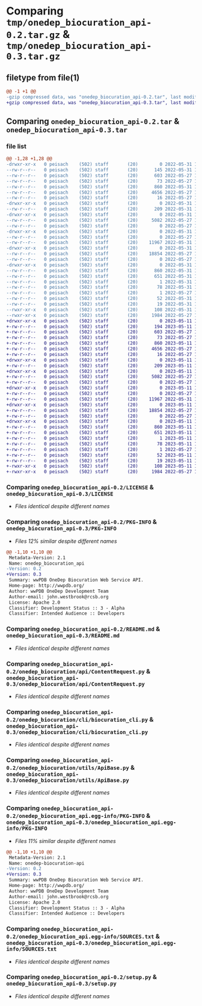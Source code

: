 # Comparing `tmp/onedep_biocuration_api-0.2.tar.gz` & `tmp/onedep_biocuration_api-0.3.tar.gz`

## filetype from file(1)

```diff
@@ -1 +1 @@
-gzip compressed data, was "onedep_biocuration_api-0.2.tar", last modified: Tue May 31 16:58:15 2022, max compression
+gzip compressed data, was "onedep_biocuration_api-0.3.tar", last modified: Thu May 11 12:32:29 2023, max compression
```

## Comparing `onedep_biocuration_api-0.2.tar` & `onedep_biocuration_api-0.3.tar`

### file list

```diff
@@ -1,28 +1,28 @@
-drwxr-xr-x   0 peisach    (502) staff       (20)        0 2022-05-31 16:58:15.066101 onedep_biocuration_api-0.2/
--rw-r--r--   0 peisach    (502) staff       (20)      145 2022-05-31 16:57:03.000000 onedep_biocuration_api-0.2/HISTORY.txt
--rw-r--r--   0 peisach    (502) staff       (20)      603 2022-05-27 11:33:01.000000 onedep_biocuration_api-0.2/LICENSE
--rw-r--r--   0 peisach    (502) staff       (20)       73 2022-05-27 11:33:01.000000 onedep_biocuration_api-0.2/MANIFEST.in
--rw-r--r--   0 peisach    (502) staff       (20)      860 2022-05-31 16:58:15.066244 onedep_biocuration_api-0.2/PKG-INFO
--rw-r--r--   0 peisach    (502) staff       (20)     4656 2022-05-27 11:33:01.000000 onedep_biocuration_api-0.2/README.md
--rw-r--r--   0 peisach    (502) staff       (20)       16 2022-05-27 11:33:01.000000 onedep_biocuration_api-0.2/README.txt
-drwxr-xr-x   0 peisach    (502) staff       (20)        0 2022-05-31 16:58:15.061209 onedep_biocuration_api-0.2/onedep_biocuration/
--rw-r--r--   0 peisach    (502) staff       (20)      209 2022-05-31 16:56:27.000000 onedep_biocuration_api-0.2/onedep_biocuration/__init__.py
-drwxr-xr-x   0 peisach    (502) staff       (20)        0 2022-05-31 16:58:15.061786 onedep_biocuration_api-0.2/onedep_biocuration/api/
--rw-r--r--   0 peisach    (502) staff       (20)     5082 2022-05-27 11:54:22.000000 onedep_biocuration_api-0.2/onedep_biocuration/api/ContentRequest.py
--rw-r--r--   0 peisach    (502) staff       (20)        0 2022-05-27 11:33:01.000000 onedep_biocuration_api-0.2/onedep_biocuration/api/__init__.py
-drwxr-xr-x   0 peisach    (502) staff       (20)        0 2022-05-31 16:58:15.062385 onedep_biocuration_api-0.2/onedep_biocuration/cli/
--rw-r--r--   0 peisach    (502) staff       (20)        0 2022-05-27 11:33:01.000000 onedep_biocuration_api-0.2/onedep_biocuration/cli/__init__.py
--rw-r--r--   0 peisach    (502) staff       (20)    11967 2022-05-31 16:54:37.000000 onedep_biocuration_api-0.2/onedep_biocuration/cli/biocuration_cli.py
-drwxr-xr-x   0 peisach    (502) staff       (20)        0 2022-05-31 16:58:15.063059 onedep_biocuration_api-0.2/onedep_biocuration/utils/
--rw-r--r--   0 peisach    (502) staff       (20)    18854 2022-05-27 12:00:28.000000 onedep_biocuration_api-0.2/onedep_biocuration/utils/ApiBase.py
--rw-r--r--   0 peisach    (502) staff       (20)        0 2022-05-27 11:33:01.000000 onedep_biocuration_api-0.2/onedep_biocuration/utils/__init__.py
-drwxr-xr-x   0 peisach    (502) staff       (20)        0 2022-05-31 16:58:15.065850 onedep_biocuration_api-0.2/onedep_biocuration_api.egg-info/
--rw-r--r--   0 peisach    (502) staff       (20)      860 2022-05-31 16:58:14.000000 onedep_biocuration_api-0.2/onedep_biocuration_api.egg-info/PKG-INFO
--rw-r--r--   0 peisach    (502) staff       (20)      651 2022-05-31 16:58:15.000000 onedep_biocuration_api-0.2/onedep_biocuration_api.egg-info/SOURCES.txt
--rw-r--r--   0 peisach    (502) staff       (20)        1 2022-05-31 16:58:14.000000 onedep_biocuration_api-0.2/onedep_biocuration_api.egg-info/dependency_links.txt
--rw-r--r--   0 peisach    (502) staff       (20)       78 2022-05-31 16:58:14.000000 onedep_biocuration_api-0.2/onedep_biocuration_api.egg-info/entry_points.txt
--rw-r--r--   0 peisach    (502) staff       (20)        1 2022-05-27 11:37:16.000000 onedep_biocuration_api-0.2/onedep_biocuration_api.egg-info/not-zip-safe
--rw-r--r--   0 peisach    (502) staff       (20)       52 2022-05-31 16:58:14.000000 onedep_biocuration_api-0.2/onedep_biocuration_api.egg-info/requires.txt
--rw-r--r--   0 peisach    (502) staff       (20)       19 2022-05-31 16:58:14.000000 onedep_biocuration_api-0.2/onedep_biocuration_api.egg-info/top_level.txt
--rwxr-xr-x   0 peisach    (502) staff       (20)      108 2022-05-31 16:58:15.066946 onedep_biocuration_api-0.2/setup.cfg
--rwxr-xr-x   0 peisach    (502) staff       (20)     1984 2022-05-27 11:54:22.000000 onedep_biocuration_api-0.2/setup.py
+drwxr-xr-x   0 peisach    (502) staff       (20)        0 2023-05-11 12:32:29.583937 onedep_biocuration_api-0.3/
+-rw-r--r--   0 peisach    (502) staff       (20)      194 2023-05-11 12:31:38.000000 onedep_biocuration_api-0.3/HISTORY.txt
+-rw-r--r--   0 peisach    (502) staff       (20)      603 2022-05-27 11:33:01.000000 onedep_biocuration_api-0.3/LICENSE
+-rw-r--r--   0 peisach    (502) staff       (20)       73 2022-05-27 11:33:01.000000 onedep_biocuration_api-0.3/MANIFEST.in
+-rw-r--r--   0 peisach    (502) staff       (20)      860 2023-05-11 12:32:29.584068 onedep_biocuration_api-0.3/PKG-INFO
+-rw-r--r--   0 peisach    (502) staff       (20)     4656 2022-05-27 11:33:01.000000 onedep_biocuration_api-0.3/README.md
+-rw-r--r--   0 peisach    (502) staff       (20)       16 2022-05-27 11:33:01.000000 onedep_biocuration_api-0.3/README.txt
+drwxr-xr-x   0 peisach    (502) staff       (20)        0 2023-05-11 12:32:29.577885 onedep_biocuration_api-0.3/onedep_biocuration/
+-rw-r--r--   0 peisach    (502) staff       (20)      209 2023-05-11 12:31:03.000000 onedep_biocuration_api-0.3/onedep_biocuration/__init__.py
+drwxr-xr-x   0 peisach    (502) staff       (20)        0 2023-05-11 12:32:29.578759 onedep_biocuration_api-0.3/onedep_biocuration/api/
+-rw-r--r--   0 peisach    (502) staff       (20)     5082 2022-05-27 11:54:22.000000 onedep_biocuration_api-0.3/onedep_biocuration/api/ContentRequest.py
+-rw-r--r--   0 peisach    (502) staff       (20)        0 2022-05-27 11:33:01.000000 onedep_biocuration_api-0.3/onedep_biocuration/api/__init__.py
+drwxr-xr-x   0 peisach    (502) staff       (20)        0 2023-05-11 12:32:29.579381 onedep_biocuration_api-0.3/onedep_biocuration/cli/
+-rw-r--r--   0 peisach    (502) staff       (20)        0 2022-05-27 11:33:01.000000 onedep_biocuration_api-0.3/onedep_biocuration/cli/__init__.py
+-rw-r--r--   0 peisach    (502) staff       (20)    11967 2022-05-31 16:54:37.000000 onedep_biocuration_api-0.3/onedep_biocuration/cli/biocuration_cli.py
+drwxr-xr-x   0 peisach    (502) staff       (20)        0 2023-05-11 12:32:29.580308 onedep_biocuration_api-0.3/onedep_biocuration/utils/
+-rw-r--r--   0 peisach    (502) staff       (20)    18854 2022-05-27 12:00:28.000000 onedep_biocuration_api-0.3/onedep_biocuration/utils/ApiBase.py
+-rw-r--r--   0 peisach    (502) staff       (20)        0 2022-05-27 11:33:01.000000 onedep_biocuration_api-0.3/onedep_biocuration/utils/__init__.py
+drwxr-xr-x   0 peisach    (502) staff       (20)        0 2023-05-11 12:32:29.583619 onedep_biocuration_api-0.3/onedep_biocuration_api.egg-info/
+-rw-r--r--   0 peisach    (502) staff       (20)      860 2023-05-11 12:32:29.000000 onedep_biocuration_api-0.3/onedep_biocuration_api.egg-info/PKG-INFO
+-rw-r--r--   0 peisach    (502) staff       (20)      651 2023-05-11 12:32:29.000000 onedep_biocuration_api-0.3/onedep_biocuration_api.egg-info/SOURCES.txt
+-rw-r--r--   0 peisach    (502) staff       (20)        1 2023-05-11 12:32:29.000000 onedep_biocuration_api-0.3/onedep_biocuration_api.egg-info/dependency_links.txt
+-rw-r--r--   0 peisach    (502) staff       (20)       78 2023-05-11 12:32:29.000000 onedep_biocuration_api-0.3/onedep_biocuration_api.egg-info/entry_points.txt
+-rw-r--r--   0 peisach    (502) staff       (20)        1 2022-05-27 11:37:16.000000 onedep_biocuration_api-0.3/onedep_biocuration_api.egg-info/not-zip-safe
+-rw-r--r--   0 peisach    (502) staff       (20)       52 2023-05-11 12:32:29.000000 onedep_biocuration_api-0.3/onedep_biocuration_api.egg-info/requires.txt
+-rw-r--r--   0 peisach    (502) staff       (20)       19 2023-05-11 12:32:29.000000 onedep_biocuration_api-0.3/onedep_biocuration_api.egg-info/top_level.txt
+-rwxr-xr-x   0 peisach    (502) staff       (20)      108 2023-05-11 12:32:29.584584 onedep_biocuration_api-0.3/setup.cfg
+-rwxr-xr-x   0 peisach    (502) staff       (20)     1984 2022-05-27 11:54:22.000000 onedep_biocuration_api-0.3/setup.py
```

### Comparing `onedep_biocuration_api-0.2/LICENSE` & `onedep_biocuration_api-0.3/LICENSE`

 * *Files identical despite different names*

### Comparing `onedep_biocuration_api-0.2/PKG-INFO` & `onedep_biocuration_api-0.3/PKG-INFO`

 * *Files 12% similar despite different names*

```diff
@@ -1,10 +1,10 @@
 Metadata-Version: 2.1
 Name: onedep_biocuration_api
-Version: 0.2
+Version: 0.3
 Summary: wwPDB OneDep Biocuration Web Service API.
 Home-page: http://wwpdb.org/
 Author: wwPDB OneDep Development Team
 Author-email: john.westbrook@rcsb.org
 License: Apache 2.0
 Classifier: Development Status :: 3 - Alpha
 Classifier: Intended Audience :: Developers
```

### Comparing `onedep_biocuration_api-0.2/README.md` & `onedep_biocuration_api-0.3/README.md`

 * *Files identical despite different names*

### Comparing `onedep_biocuration_api-0.2/onedep_biocuration/api/ContentRequest.py` & `onedep_biocuration_api-0.3/onedep_biocuration/api/ContentRequest.py`

 * *Files identical despite different names*

### Comparing `onedep_biocuration_api-0.2/onedep_biocuration/cli/biocuration_cli.py` & `onedep_biocuration_api-0.3/onedep_biocuration/cli/biocuration_cli.py`

 * *Files identical despite different names*

### Comparing `onedep_biocuration_api-0.2/onedep_biocuration/utils/ApiBase.py` & `onedep_biocuration_api-0.3/onedep_biocuration/utils/ApiBase.py`

 * *Files identical despite different names*

### Comparing `onedep_biocuration_api-0.2/onedep_biocuration_api.egg-info/PKG-INFO` & `onedep_biocuration_api-0.3/onedep_biocuration_api.egg-info/PKG-INFO`

 * *Files 11% similar despite different names*

```diff
@@ -1,10 +1,10 @@
 Metadata-Version: 2.1
 Name: onedep-biocuration-api
-Version: 0.2
+Version: 0.3
 Summary: wwPDB OneDep Biocuration Web Service API.
 Home-page: http://wwpdb.org/
 Author: wwPDB OneDep Development Team
 Author-email: john.westbrook@rcsb.org
 License: Apache 2.0
 Classifier: Development Status :: 3 - Alpha
 Classifier: Intended Audience :: Developers
```

### Comparing `onedep_biocuration_api-0.2/onedep_biocuration_api.egg-info/SOURCES.txt` & `onedep_biocuration_api-0.3/onedep_biocuration_api.egg-info/SOURCES.txt`

 * *Files identical despite different names*

### Comparing `onedep_biocuration_api-0.2/setup.py` & `onedep_biocuration_api-0.3/setup.py`

 * *Files identical despite different names*

